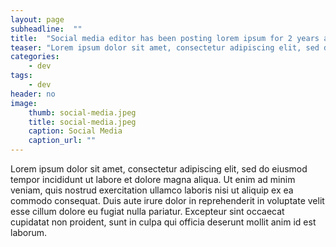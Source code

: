 ```yaml
---
layout: page
subheadline:  ""
title:  "Social media editor has been posting lorem ipsum for 2 years after realising no one ever reads beyond the title"
teaser: "Lorem ipsum dolor sit amet, consectetur adipiscing elit, sed do eiusmod tempor incididunt ut labore et dolore magna aliqua."
categories:
    - dev
tags:
    - dev
header: no
image:
    thumb: social-media.jpeg
    title: social-media.jpeg
    caption: Social Media
    caption_url: ""
---
```


Lorem ipsum dolor sit amet, consectetur adipiscing elit, sed do eiusmod tempor incididunt ut labore et dolore magna aliqua. Ut enim ad minim veniam, quis nostrud exercitation ullamco laboris nisi ut aliquip ex ea commodo consequat. Duis aute irure dolor in reprehenderit in voluptate velit esse cillum dolore eu fugiat nulla pariatur. Excepteur sint occaecat cupidatat non proident, sunt in culpa qui officia deserunt mollit anim id est laborum.
